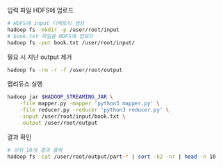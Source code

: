 입력 파일 HDFS에 업로드

```bash
# HDFS에 input 디렉토리 생성
hadoop fs -mkdir -p /user/root/input
# book.txt 파일을 HDFS에 업로드
hadoop fs -put book.txt /user/root/input/
```

필요 시 지난 output 제거

```bash
hadoop fs -rm -r -f /user/root/output
```

맵리듀스 실행

```bash
hadoop jar $HADOOP_STREAMING_JAR \
    -file mapper.py -mapper 'python3 mapper.py' \
    -file reducer.py -reducer 'python3 reducer.py' \
    -input /user/root/input/book.txt \
    -output /user/root/output
```

결과 확인

```bash
# 상위 10개 결과 출력
hadoop fs -cat /user/root/output/part-* | sort -k2 -nr | head -n 10
```